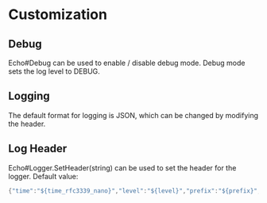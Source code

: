 # Customization
## Debug
Echo#Debug can be used to enable / disable debug mode. Debug mode sets the log level to DEBUG.
## Logging
The default format for logging is JSON, which can be changed by modifying the header.
## Log Header
Echo#Logger.SetHeader(string) can be used to set the header for the logger. Default value:
```go
{"time":"${time_rfc3339_nano}","level":"${level}","prefix":"${prefix}","file":"${short_file}","line":"${line}"}
```
